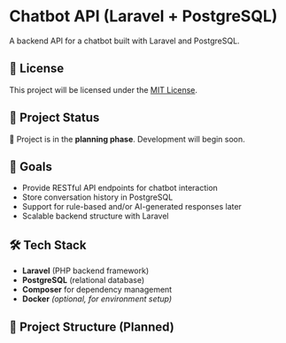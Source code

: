 
# Chatbot API (Laravel + PostgreSQL)

A backend API for a chatbot built with Laravel and PostgreSQL.

## 📄 License

This project will be licensed under the [MIT License](LICENSE).

## 🚧 Project Status

📍 Project is in the **planning phase**. Development will begin soon.

## 🎯 Goals

- Provide RESTful API endpoints for chatbot interaction
- Store conversation history in PostgreSQL
- Support for rule-based and/or AI-generated responses later
- Scalable backend structure with Laravel

## 🛠️ Tech Stack

- **Laravel** (PHP backend framework)
- **PostgreSQL** (relational database)
- **Composer** for dependency management
- **Docker** *(optional, for environment setup)*

## 📂 Project Structure (Planned)

